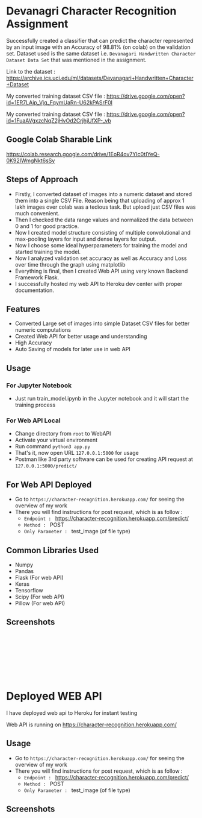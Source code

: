 # Devanagri Character Recognition Assignment

Successfully created a classifier that can predict the character represented by an input image with an Accuracy of 98.81% (on colab) on the validation set. Dataset used is the same dataset i.e. ```Devanagari Handwritten Character Dataset Data Set``` that was mentioned in the assignment.

Link to the dataset : <a href="https://archive.ics.uci.edu/ml/datasets/Devanagari+Handwritten+Character+Dataset">https://archive.ics.uci.edu/ml/datasets/Devanagari+Handwritten+Character+Dataset</a>

My converted training dataset CSV file  : <a href="https://drive.google.com/open?id=1ER7LAip_Vjq_FqymUaRn-U62kPASrF0I">https://drive.google.com/open?id=1ER7LAip_Vjq_FqymUaRn-U62kPASrF0I</a>

My converted training dataset CSV file  : <a href="https://drive.google.com/open?id=1FuaAVgxzcNqZ2jHvOd2CrjhjUfXP-_vb">https://drive.google.com/open?id=1FuaAVgxzcNqZ2jHvOd2CrjhjUfXP-_vb</a>

## Google Colab Sharable Link

<a href="https://colab.research.google.com/drive/1EoR4ov7YIc0tIYeQ-0K92IWmgNkt6sSy">https://colab.research.google.com/drive/1EoR4ov7YIc0tIYeQ-0K92IWmgNkt6sSy</a>

## Steps of Approach
* Firstly, I converted dataset of images into a numeric dataset and stored them into a single CSV File. Reason being that uploading of approx 1 lakh images over colab was a tedious task. But upload just CSV files was much convenient.
* Then I checked the data range values and normalized the data between 0 and 1 for good practice.
* Now I created model structure consisting of multiple convolutional and max-pooling layers for input and dense layers for output.
* Now I choose some ideal hyperparameters for training the model and started training the model.
* Now I analyzed validation set accuracy as well as Accuracy and Loss over time through the graph using matplotlib
* Everything is final, then I created Web API using very known Backend Framework Flask.
* I successfully hosted my web API to Heroku dev center with proper documentation. 

## Features

* Converted Large set of images into simple Dataset CSV files for better numeric computations
* Created Web API for better usage and understanding
* High Accuracy
* Auto Saving of models for later use in web API

## Usage 

### For Jupyter Notebook
* Just run train_model.ipynb in the Jupyter notebook and it will start the training process

### For Web API Local
* Change directory from ``root`` to WebAPI
* Activate your virtual environment
* Run command ```python3 app.py```
* That's it, now open URL ```127.0.0.1:5000``` for usage
* Postman like 3rd party software can be used for creating API request at ```127.0.0.1:5000/predict/```


## For Web API Deployed

* Go to ```https://character-recognition.herokuapp.com/``` for seeing the overview of my work
* There you will find instructions for post request, which is as follow :
    * ```Endpoint : ``` https://character-recognition.herokuapp.com/predict/
    * ```Method : ``` POST
    * ```Only Parameter : ``` test_image (of file type)

## Common Libraries Used
* Numpy
* Pandas
* Flask (For web API)
* Keras
* Tensorflow
* Scipy (For web API)
* Pillow (For web API)

## Screenshots
<p float="left">
<img src="https://github.com/Vasu7052/Character-Recognition/raw/master/Screenshots/ss1.png" alt="" style="max-width:80%;">
<img src="https://github.com/Vasu7052/Character-Recognition/raw/master/Screenshots/ss2.png" alt="" style="max-width:80%;">
</p>
<p float="left">
<img src="https://github.com/Vasu7052/Character-Recognition/raw/master/Screenshots/ss3.png" alt="" style="max-width:100%;">
<img src="https://github.com/Vasu7052/Character-Recognition/raw/master/Screenshots/ss4.png" alt="" style="max-width:100%;">
</p>
<p float="left">
<img src="https://github.com/Vasu7052/Character-Recognition/raw/master/Screenshots/ss5.png" alt="" style="max-width:100%;">
<img src="https://github.com/Vasu7052/Character-Recognition/raw/master/Screenshots/ss6.png" alt="" style="max-width:100%;">
</p>
<p float="left">
<img src="https://github.com/Vasu7052/Character-Recognition/raw/master/Screenshots/ss7.png" alt="" style="max-width:100%;">
<img src="https://github.com/Vasu7052/Character-Recognition/raw/master/Screenshots/ss8.png" alt="" style="max-width:100%;">
</p>

# Deployed WEB API

I have deployed web api to Heroku for instant testing

Web API is running on <a href="https://character-recognition.herokuapp.com/">https://character-recognition.herokuapp.com/</a>

## Usage

* Go to ```https://character-recognition.herokuapp.com/``` for seeing the overview of my work
* There you will find instructions for post request, which is as follow :
    * ```Endpoint : ``` https://character-recognition.herokuapp.com/predict/
    * ```Method : ``` POST
    * ```Only Parameter : ``` test_image (of file type)


## Screenshots

<img src="https://github.com/Vasu7052/Character-Recognition/raw/master/Screenshots/web_ss1.png" alt="" style="max-width:100%;">
<img src="https://github.com/Vasu7052/Character-Recognition/raw/master/Screenshots/web_ss2.png" alt="" style="max-width:100%;">
